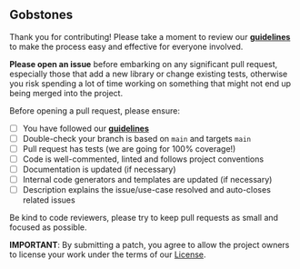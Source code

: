 ## Gobstones

Thank you for contributing! Please take a moment to review our
[**guidelines**](https://gobstones.github.io/gobstones-guidelines/) to make the
process easy and effective for everyone involved.

**Please open an issue** before embarking on any significant pull request,
especially those that add a new library or change existing tests, otherwise you
risk spending a lot of time working on something that might not end up being
merged into the project.

Before opening a pull request, please ensure:

- [ ] You have followed our [**guidelines**](https://gobstones.github.io/gobstones-guidelines/)
- [ ] Double-check your branch is based on `main` and targets `main`
- [ ] Pull request has tests (we are going for 100% coverage!)
- [ ] Code is well-commented, linted and follows project conventions
- [ ] Documentation is updated (if necessary)
- [ ] Internal code generators and templates are updated (if necessary)
- [ ] Description explains the issue/use-case resolved and auto-closes related
      issues

Be kind to code reviewers, please try to keep pull requests as small and focused
as possible.

**IMPORTANT**: By submitting a patch, you agree to allow the project
owners to license your work under the terms of our
[License](https://gobstones.github.io/gobstones-guidelines/LICENSE/).
